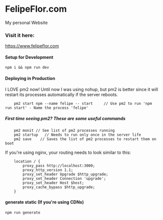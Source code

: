 # FelipeFlor.com

My personal Website 

### Visit it here:  

https://www.felipeflor.com

#### Setup for Development
```
npm i && npm run dev
```

#### Deploying in Production
   I LOVE pm2 now! Until now I was using nohup, but pm2 is better since it will restart its processes automatically if the server reboots. 
   
```
    pm2 start npm --name felipe -- start     // Use pm2 to run 'npm run start' - Name the process 'felipe'  
```

##### First time seeing pm2? These are some useful commands
```
    pm2 monit // See list of pm2 processes running
    pm2 startup   // Needs to run only once in the server life 
    pm2 save    // Saves the list of pm2 processes to restart them on boot
```

If you're using nginx, your routing needs to look similar to this: 

```
    location / {
        proxy_pass http://localhost:3000;
        proxy_http_version 1.1;
        proxy_set_header Upgrade $http_upgrade;
        proxy_set_header Connection 'upgrade';
        proxy_set_header Host $host;
        proxy_cache_bypass $http_upgrade;
    }
```

#### generate static (If you're using CDNs) 
```
npm run generate
```
